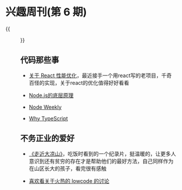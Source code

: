 # 兴趣周刊(第 6 期)

{{<figure src="https://jiangbao-1258001083.cos.ap-shanghai.myqcloud.com/_113820629_index_treatments_976.png" title="希望全球疫情早日结束，任何地方，抗疫都不要成为政治博弈的手段">}}
<!--more-->

## 代码那些事
* [关于 React 性能优化](https://mp.weixin.qq.com/s/GB4s8pZ11WlJZnLWGAztCg)，最近接手一个用react写的老项目，千奇百怪的实现，关于react的优化值得好好看看

* [Node.js的底层原理](https://mp.weixin.qq.com/s/Btdx-DTXUb7ki0KyZCSOCQ)

* [Node Weekly](https://nodeweekly.com/issues/390)

* [Why TypeScript](https://orta.io/notes/js/why-typescript)

## 不务正业的爱好
* [《走近大凉山》](https://www.bilibili.com/bangumi/play/ss38621/?from=search&seid=1623118166694554175)，吃饭时看到的一个纪录片，挺温暖的，让更多人意识到还有贫穷的存在才是帮助他们的最好方法，自己同样作为在山区长大的孩子，看完很有感触

* [喜欢看关于火热的 lowcode 的讨论](https://www.v2ex.com/t/779797)


